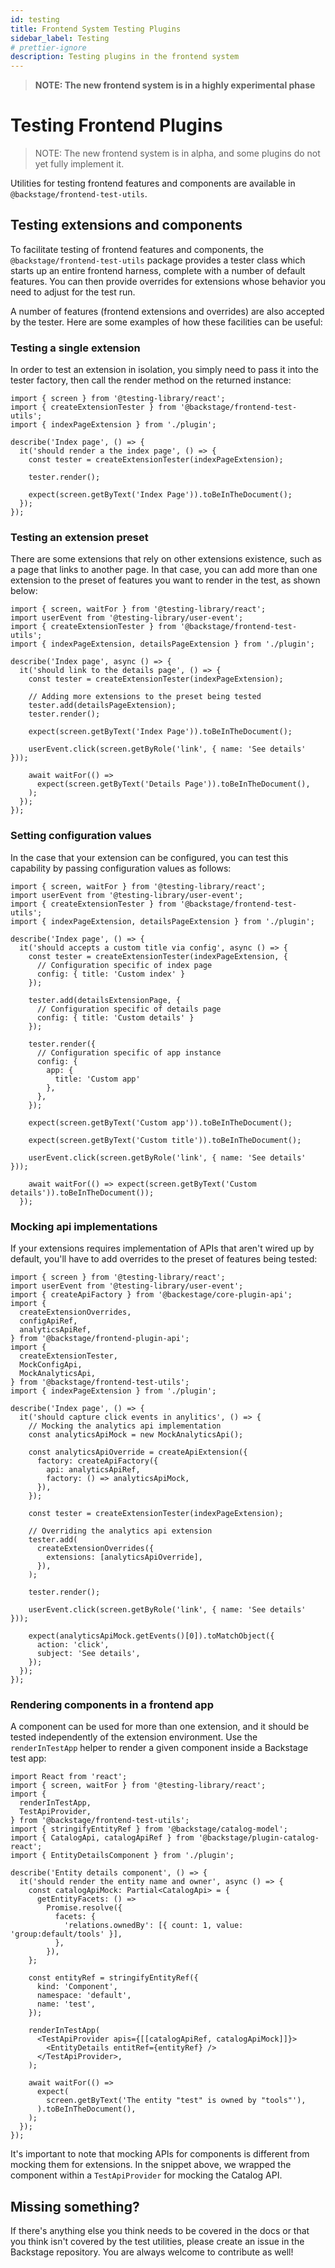 ```yaml
---
id: testing
title: Frontend System Testing Plugins
sidebar_label: Testing
# prettier-ignore
description: Testing plugins in the frontend system
---
```


> **NOTE: The new frontend system is in a highly experimental phase**

# Testing Frontend Plugins

> NOTE: The new frontend system is in alpha, and some plugins do not yet fully implement it.

Utilities for testing frontend features and components are available in `@backstage/frontend-test-utils`.

## Testing extensions and components

To facilitate testing of frontend features and components, the `@backstage/frontend-test-utils` package provides a tester class which starts up an entire frontend harness, complete with a number of default features. You can then provide overrides for extensions whose behavior you need to adjust for the test run.

A number of features (frontend extensions and overrides) are also accepted by the tester. Here are some examples of how these facilities can be useful:

### Testing a single extension

In order to test an extension in isolation, you simply need to pass it into the tester factory, then call the render method on the returned instance:

```tsx
import { screen } from '@testing-library/react';
import { createExtensionTester } from '@backstage/frontend-test-utils';
import { indexPageExtension } from './plugin';

describe('Index page', () => {
  it('should render a the index page', () => {
    const tester = createExtensionTester(indexPageExtension);

    tester.render();

    expect(screen.getByText('Index Page')).toBeInTheDocument();
  });
});
```

### Testing an extension preset

There are some extensions that rely on other extensions existence, such as a page that links to another page. In that case, you can add more than one extension to the preset of features you want to render in the test, as shown below:

```tsx
import { screen, waitFor } from '@testing-library/react';
import userEvent from '@testing-library/user-event';
import { createExtensionTester } from '@backstage/frontend-test-utils';
import { indexPageExtension, detailsPageExtension } from './plugin';

describe('Index page', async () => {
  it('should link to the details page', () => {
    const tester = createExtensionTester(indexPageExtension);

    // Adding more extensions to the preset being tested
    tester.add(detailsPageExtension);
    tester.render();

    expect(screen.getByText('Index Page')).toBeInTheDocument();

    userEvent.click(screen.getByRole('link', { name: 'See details' }));

    await waitFor(() =>
      expect(screen.getByText('Details Page')).toBeInTheDocument(),
    );
  });
});
```

### Setting configuration values

In the case that your extension can be configured, you can test this capability by passing configuration values as follows:

```tsx
import { screen, waitFor } from '@testing-library/react';
import userEvent from '@testing-library/user-event';
import { createExtensionTester } from '@backstage/frontend-test-utils';
import { indexPageExtension, detailsPageExtension } from './plugin';

describe('Index page', () => {
  it('should accepts a custom title via config', async () => {
    const tester = createExtensionTester(indexPageExtension, {
      // Configuration specific of index page
      config: { title: 'Custom index' }
    });

    tester.add(detailsExtensionPage, {
      // Configuration specific of details page
      config: { title: 'Custom details' }
    });

    tester.render({
      // Configuration specific of app instance
      config: {
        app: {
          title: 'Custom app'
        },
      },
    });

    expect(screen.getByText('Custom app')).toBeInTheDocument();

    expect(screen.getByText('Custom title')).toBeInTheDocument();

    userEvent.click(screen.getByRole('link', { name: 'See details' }));

    await waitFor(() => expect(screen.getByText('Custom details')).toBeInTheDocument());
  });
```

### Mocking api implementations

If your extensions requires implementation of APIs that aren't wired up by default, you'll have to add overrides to the preset of features being tested:

```tsx
import { screen } from '@testing-library/react';
import userEvent from '@testing-library/user-event';
import { createApiFactory } from '@backestage/core-plugin-api';
import {
  createExtensionOverrides,
  configApiRef,
  analyticsApiRef,
} from '@backstage/frontend-plugin-api';
import {
  createExtensionTester,
  MockConfigApi,
  MockAnalyticsApi,
} from '@backstage/frontend-test-utils';
import { indexPageExtension } from './plugin';

describe('Index page', () => {
  it('should capture click events in anylitics', () => {
    // Mocking the analytics api implementation
    const analyticsApiMock = new MockAnalyticsApi();

    const analyticsApiOverride = createApiExtension({
      factory: createApiFactory({
        api: analyticsApiRef,
        factory: () => analyticsApiMock,
      }),
    });

    const tester = createExtensionTester(indexPageExtension);

    // Overriding the analytics api extension
    tester.add(
      createExtensionOverrides({
        extensions: [analyticsApiOverride],
      }),
    );

    tester.render();

    userEvent.click(screen.getByRole('link', { name: 'See details' }));

    expect(analyticsApiMock.getEvents()[0]).toMatchObject({
      action: 'click',
      subject: 'See details',
    });
  });
});
```

### Rendering components in a frontend app

A component can be used for more than one extension, and it should be tested independently of the extension environment. Use the `renderInTestApp` helper to render a given component inside a Backstage test app:

```tsx
import React from 'react';
import { screen, waitFor } from '@testing-library/react';
import {
  renderInTestApp,
  TestApiProvider,
} from '@backstage/frontend-test-utils';
import { stringifyEntityRef } from '@backstage/catalog-model';
import { CatalogApi, catalogApiRef } from '@backstage/plugin-catalog-react';
import { EntityDetailsComponent } from './plugin';

describe('Entity details component', () => {
  it('should render the entity name and owner', async () => {
    const catalogApiMock: Partial<CatalogApi> = {
      getEntityFacets: () =>
        Promise.resolve({
          facets: {
            'relations.ownedBy': [{ count: 1, value: 'group:default/tools' }],
          },
        }),
    };

    const entityRef = stringifyEntityRef({
      kind: 'Component',
      namespace: 'default',
      name: 'test',
    });

    renderInTestApp(
      <TestApiProvider apis={[[catalogApiRef, catalogApiMock]]}>
        <EntityDetails entitRef={entityRef} />
      </TestApiProvider>,
    );

    await waitFor(() =>
      expect(
        screen.getByText('The entity "test" is owned by "tools"'),
      ).toBeInTheDocument(),
    );
  });
});
```

It's important to note that mocking APIs for components is different from mocking them for extensions. In the snippet above, we wrapped the component within a `TestApiProvider` for mocking the Catalog API.

## Missing something?

If there's anything else you think needs to be covered in the docs or that you think isn't covered by the test utilities, please create an issue in the Backstage repository. You are always welcome to contribute as well!
